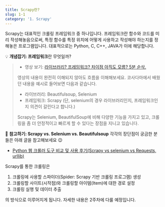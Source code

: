 ```yaml
---
title: Scrapy란?
slug: 1-1
category: '1. Scrapy'
---
```


Scrapy는 대표적인 크롤링 프레임워크 중 하나입니다. 프레임워크란 함수와 코드를 미리 작성해놓음으로써, 특정 함수를 특정 위치에 어떻게 사용하고 작성해야 하는지를 정해놓은 프로그램입니다. 대표적으로는 Python, C, C++, JAVA가 이에 해당합니다.

💡 **개념잡기: 프레임워크**란 무엇일까?
> - 영상 보기: [라이브러리? 프레임워크? 차이점 아직도 모름? 5분 순삭.](https://youtu.be/t9ccIykXTCM)
>
> 영상의 내용이 완전히 이해되지 않아도 흐름을 이해해보세요. 코사다마에서 배웠던 내용을 예시로 들어보면 다음과 같습니다.
>
> - 라이브러리: Beautifulsoup, Selenium
> - 프레임워크: Scrapy
> (단, selenium의 경우 라이브러리인지, 프레임워크인지 의견이 갈린다고 합니다.)
> 
> Scrapy는 Selenium, BeautifulSoup에 비해 다양한 기능을 가지고 있고, 크롤링을 좀 더 안정적이고 빠르게 할 수 있다는 장점을 지니고 있습니다.

📖 **참고하기: Scrapy vs. Selenium vs. Beautifulsoup**
각각의 장단점이 궁금한 분들은 아래 글을 참고해보세요 😉

- [Python 웹 크롤러 도구 비교 및 사용 후기(Scrapy vs selenium vs Requests, urllib)](https://keyhyuk-kim.medium.com/python-%EC%9B%B9-%ED%81%AC%EB%A1%A4%EB%9F%AC-%EB%8F%84%EA%B5%AC-%EB%B9%84%EA%B5%90-%EB%B0%8F-%EC%82%AC%EC%9A%A9-%ED%9B%84%EA%B8%B0-scrapy-vs-selenium-vs-requests-urllib-6483041ca1ba)


Scrapy를 통한 크롤링은

1. 크롤링에 사용할 스파이더(Spider: Scrapy 기반 크롤링 프로그램) 생성
2. 크롤링할 사이트(시작점)와 크롤링할 아이템(Item)에 대한 경로 설정
3. 크롤링 실행 및 데이터 추출

의 방식으로 이루어지게 됩니다. 자세한 내용은 2주차에 다룰 예정입니다.




